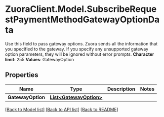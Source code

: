 # ZuoraClient.Model.SubscribeRequestPaymentMethodGatewayOptionData
 Use this field to pass gateway options. Zuora sends all the information that you specified to the gateway. If you specify any unsupported gateway option parameters, they will be ignored without error prompts.   **Character limit**: 255   **Values**: GatewayOption 

## Properties

Name | Type | Description | Notes
------------ | ------------- | ------------- | -------------
**GatewayOption** | [**List&lt;GatewayOption&gt;**](GatewayOption.md) |  | 

[[Back to Model list]](../README.md#documentation-for-models) [[Back to API list]](../README.md#documentation-for-api-endpoints) [[Back to README]](../README.md)

